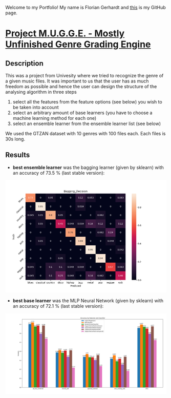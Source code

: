 Welcome to my Portfolio! My name is Florian Gerhardt and [this](https://github.com/MrGandalv) is my GitHub page.

# [Project M.U.G.G.E. - Mostly Unfinished Genre Grading Engine](https://github.com/MrGandalv/MUGGE)

## Description

This was a project from Univesity where we tried to recognize the genre of a given music files. It was important to us that the user has as much freedom as possible and hence the user can design the structure of the analysing algorithm in three steps

1. select all the features from the feature options (see below) you wish to be taken into account  
2. select an arbitrary amount of base learners (you have to choose a machine learning method for each one)
3. select an ensemble learner from the ensemble learner list (see below)

We used the GTZAN dataset with 10 genres with 100 files each. Each files is 30s long.

## Results
 
- **best ensemble learner** was the bagging learner (given by sklearn) with an accuracy of 73.5 % (last stable version):

![](/images/Bagging_Decision.png)

- **best base learner** was the MLP Neural Network (given by sklearn) with an accuracy of 72.1 % (last stable version):

![](/images/barchart_accuracy_whole_songs.png)
